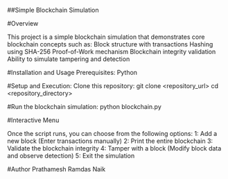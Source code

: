 ##Simple Blockchain Simulation


#Overview

This project is a simple blockchain simulation that demonstrates core blockchain concepts such as:
Block structure with transactions
Hashing using SHA-256
Proof-of-Work mechanism
Blockchain integrity validation
Ability to simulate tampering and detection


#Installation and Usage
Prerequisites:
Python

#Setup and Execution:
Clone this repository:
git clone <repository_url>
cd <repository_directory>

#Run the blockchain simulation:
python blockchain.py


#Interactive Menu

Once the script runs, you can choose from the following options:
1: Add a new block (Enter transactions manually)
2: Print the entire blockchain
3: Validate the blockchain integrity
4: Tamper with a block (Modify block data and observe detection)
5: Exit the simulation

#Author
Prathamesh Ramdas Naik
